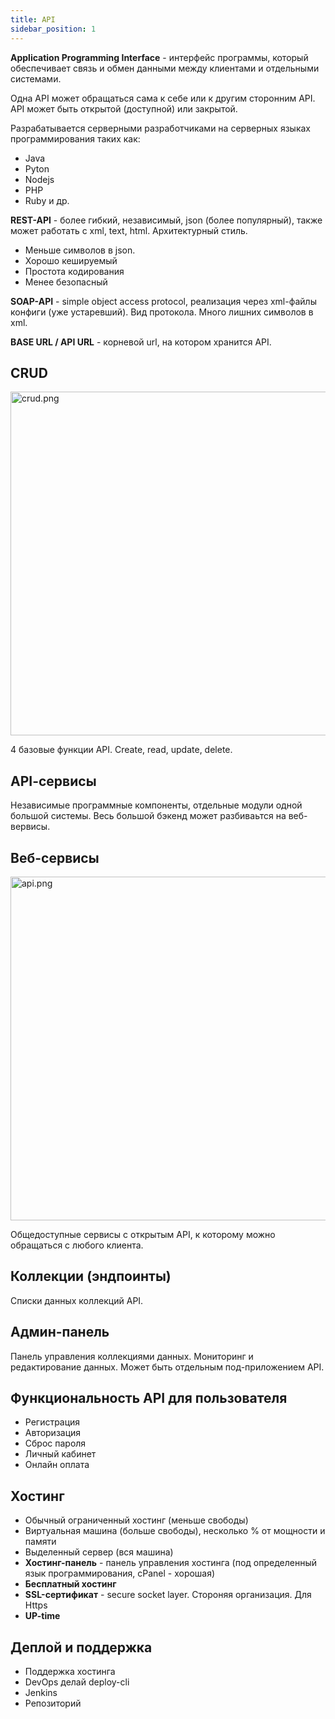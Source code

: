 ```yaml
---
title: API
sidebar_position: 1
---
```


**Application Programming Interface** - интерфейс программы, который обеспечивает связь и обмен данными между клиентами и отдельными системами.

Одна API может обращаться сама к себе или к другим сторонним API. API может быть открытой (доступной) или закрытой.

Разрабатывается серверными разработчиками на серверных языках программирования таких как:

- Java
- Pyton
- Nodejs
- PHP
- Ruby и др.

**REST-API** - более гибкий, независимый, json (более популярный), также может работать с xml, text, html. Архитектурный стиль. 
  - Меньше символов в json.
  - Хорошо кешируемый
  - Простота кодирования
  - Менее безопасный

**SOAP-API** - simple object access protocol, реализация через xml-файлы конфиги (уже устаревший). Вид протокола. Много лишних символов в xml.

**BASE URL / API URL** - корневой url, на котором хранится API.


## CRUD

<img src="../../../img/backend/crud.png" width="550" alt="crud.png" />

4 базовые функции API. Create, read, update, delete.

## API-cервисы

Независимые программные компоненты, отдельные модули одной большой системы. Весь большой бэкенд может разбиваьтся на веб-вервисы.

## Веб-cервисы

<img src="../../../img/backend/api.png" width="550" alt="api.png" />

Общедоступные сервисы с открытым API, к которому можно обращаться с любого клиента.

## Коллекции (эндпоинты)

Списки данных коллекций  API.

## Админ-панель

Панель управления коллекциями данных. Мониторинг и редактирование данных. Может быть отдельным под-приложением API.

## Функциональность API для пользователя

- Регистрация
- Авторизация
- Сброс пароля
- Личный кабинет
- Онлайн оплата

## Хостинг

- Обычный ограниченный хостинг (меньше свободы)
- Виртуальная машина (больше свободы), несколько % от мощности и памяти
- Выделенный сервер (вся машина)
- **Хостинг-панель** - панель управления хостинга (под определенный язык программирования, cPanel - хорошая)
- **Бесплатный хостинг**
- **SSL-сертификат** - secure socket layer. Стороняя организация. Для Https
- **UP-time**

## Деплой и поддержка

- Поддержка хостинга
- DevOps делай deploy-cli
- Jenkins
- Репозиторий
